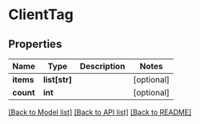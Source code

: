 # ClientTag

## Properties
Name | Type | Description | Notes
------------ | ------------- | ------------- | -------------
**items** | **list[str]** |  | [optional] 
**count** | **int** |  | [optional] 

[[Back to Model list]](../README.md#documentation-for-models) [[Back to API list]](../README.md#documentation-for-api-endpoints) [[Back to README]](../README.md)

